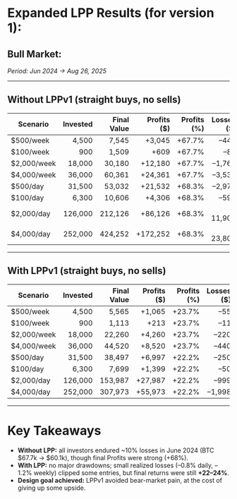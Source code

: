 # Expanded LPP Results (for version 1):

## Bull Market:

*Period: Jun 2024 → Aug 26, 2025*  

---

## Without LPPv1 (straight buys, no sells)

| Scenario       | Invested | Final Value | Profits ($)   | Profits (%) | Losses ($) | Losses (%) |
|----------------|---------:|------------:|----------:|--------:|------------------:|------------------:|
| $500/week      |   4,500  |     7,545   |   +3,045  | +67.7%  | –442              | –9.8%             |
| $100/week      |     900  |     1,509   |     +609  | +67.7%  | –88               | –9.8%             |
| $2,000/week    |  18,000  |    30,180   |  +12,180  | +67.7%  | –1,767            | –9.8%             |
| $4,000/week    |  36,000  |    60,361   |  +24,361  | +67.7%  | –3,534            | –9.8%             |
| $500/day       |  31,500  |    53,032   |  +21,532  | +68.3%  | –2,976            | –9.5%             |
| $100/day       |   6,300  |    10,606   |   +4,306  | +68.3%  | –595              | –9.5%             |
| $2,000/day     | 126,000  |   212,126   |  +86,126  | +68.3%  | –11,904           | –9.5%             |
| $4,000/day     | 252,000  |   424,252   | +172,252  | +68.3%  | –23,808           | –9.5%             |

---

## With LPPv1 (straight buys, no sells)

| Scenario       | Invested | Final Value | Profits ($)   | Profits (%) | Losses ($) | Losses (%) |
|----------------|---------:|------------:|----------:|--------:|--------------------:|--------------------:|
| $500/week      |   4,500  |     5,565   |   +1,065  | +23.7%  | –55                 | –1.2%               |
| $100/week      |     900  |     1,113   |     +213  | +23.7%  | –11                 | –1.2%               |
| $2,000/week    |  18,000  |    22,260   |   +4,260  | +23.7%  | –220                | –1.2%               |
| $4,000/week    |  36,000  |    44,520   |   +8,520  | +23.7%  | –440                | –1.2%               |
| $500/day       |  31,500  |    38,497   |   +6,997  | +22.2%  | –250                | –0.8%               |
| $100/day       |   6,300  |     7,699   |   +1,399  | +22.2%  | –50                 | –0.8%               |
| $2,000/day     | 126,000  |   153,987   |  +27,987  | +22.2%  | –999                | –0.8%               |
| $4,000/day     | 252,000  |   307,973   |  +55,973  | +22.2%  | –1,998              | –0.8%               |

---

# Key Takeaways
- **Without LPP:** all investors endured ~10% losses in June 2024 (BTC $67.7k → $60.1k), though final Profits were strong (+68%).  
- **With LPP:** no major drawdowns; small realized losses (–0.8% daily, –1.2% weekly) clipped some entries, but final returns were still **+22–24%**.  
- **Design goal achieved:** LPPv1 avoided bear-market pain, at the cost of giving up some upside.  
